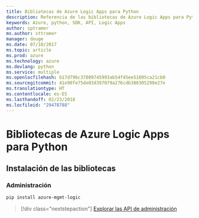```yaml
---
title: Bibliotecas de Azure Logic Apps para Python
description: Referencia de las bibliotecas de Azure Logic Apps para Python
keywords: Azure, python, SDK, API, Logic Apps
author: sptramer
ms.author: sttramer
manager: douge
ms.date: 07/10/2017
ms.topic: article
ms.prod: azure
ms.technology: azure
ms.devlang: python
ms.service: multiple
ms.openlocfilehash: b17d796c37809745993ab54f45ee51895ca21cb0
ms.sourcegitcommit: 41e90fe75de03d397079a276cdb388305290e27e
ms.translationtype: HT
ms.contentlocale: es-ES
ms.lasthandoff: 02/23/2018
ms.locfileid: "29478788"
---
```

# <a name="azure-logic-apps-libraries-for-python"></a>Bibliotecas de Azure Logic Apps para Python

## <a name="install-the-libraries"></a>Instalación de las bibliotecas


### <a name="management"></a>Administración

```bash
pip install azure-mgmt-logic
```
> [!div class="nextstepaction"]
> [Explorar las API de administración](/python/api/overview/azure/logicapps/management)